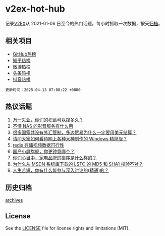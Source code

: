 # v2ex-hot-hub

 记录[V2EX](https://www.v2ex.com/)从 2021-01-06 日至今的热门话题。每小时抓取一次数据，按天[归档](archives)。
 
 ## 相关项目

- [GitHub热榜](https://github.com/snaildev/github-hot-hub)
- [知乎热榜](https://github.com/snaildev/zhihu-hot-hub)
- [微博热榜](https://github.com/snaildev/weibo-hot-hub)
- [头条热榜](https://github.com/snaildev/toutiao-hot-hub)
- [抖音热榜](https://github.com/snaildev/douyin-hot-hub)


 `更新时间：2025-04-13 07:08:22 +0800`

## 热议话题

1. [万一失业，你们的积蓄可以撑多久？](https://www.v2ex.com/t/1124907)
1. [不懂 NAS 的影音服务有什么用](https://www.v2ex.com/t/1124919)
1. [很多国家并没有外汇管制，多边贸易为什么一定要用美元结算？](https://www.v2ex.com/t/1124951)
1. [请问大家如何看待网上各种大神制作的 Windows 精简版？](https://www.v2ex.com/t/1125017)
1. [redis 存储视频数据可行性](https://www.v2ex.com/t/1124922)
1. [国产小屏旗舰，你更钟意哪个？](https://www.v2ex.com/t/1124939)
1. [你们心目中，家电品牌的排序是什么样的？](https://www.v2ex.com/t/1124918)
1. [为什么从 MSDN 系统库下载的 LSTC 的 MD5 和 SHA1 校验不对？](https://www.v2ex.com/t/1124930)
1. [人生苦短，你有什么能参与深入讨论的(精通)的？](https://www.v2ex.com/t/1124974)

## 历史归档

[archives](archives)

## License

See the [LICENSE](LICENSE) file for license rights and limitations (MIT).
